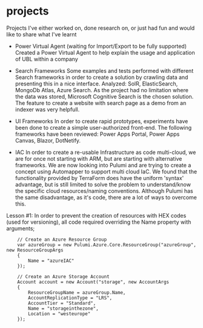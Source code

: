 # projects
Projects I've either worked on, done research on, or just had fun and would like to share what I've learnt

- Power Virtual Agent (waiting for Import/Export to be fully supported)
Created a Power Virtual Agent to help explain the usage and application of UBL within a company

- Search Frameworks
Some examples and tests performed with different Search frameworks in order to create a solution by crawling data and presenting this in a nice interface. Analyzed: SolR, ElasticSearch, MongoDb Atlas, Azure Search. As the project had no limitation where the data was stored, Microsoft Cognitive Search is the chosen solution. The feature to create a website with search page as a demo from an indexer was very helpfull.

- UI Frameworks
In order to create rapid prototypes, experiments have been done to create a simple user-authorized front-end. The following frameworks have been reviewed: Power Apps Portal, Power Apps Canvas, Blazor, DotNetify.

- IAC
In order to create a re-usable Infrastructure as code multi-cloud, we are for once not starting with ARM, but are starting with alternative frameworks. We are now looking into Pulumi and are trying to create a concept using Automapper to support multi cloud IaC. We found that the functionality provided by TerraForm does have the uniform 'syntax' advantage, but  is still limited to solve the problem to understand/know the specific cloud resources/naming conventions. Although Pulumi has the same disadvantage, as it's code, there are a lot of ways to overcome this.

Lesson #1: In order to prevent the creation of resources with HEX codes (used for versioning), all code required overriding the Name property with arguments;

        // Create an Azure Resource Group
        var azureGroup = new Pulumi.Azure.Core.ResourceGroup("azureGroup", new ResourceGroupArgs
        {
            Name = "azureIAC"
        });

        // Create an Azure Storage Account
        Account account = new Account("storage", new AccountArgs
        {
            ResourceGroupName = azureGroup.Name,
            AccountReplicationType = "LRS",
            AccountTier = "Standard",
            Name = "storageinthezone",
            Location = "westeurope"
        });

